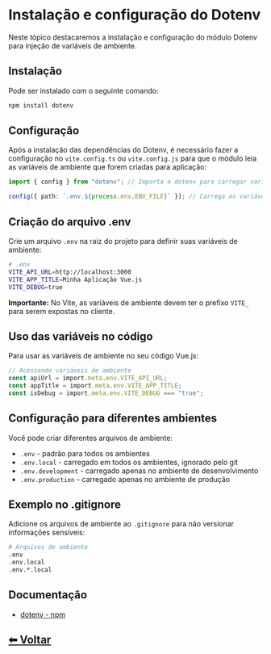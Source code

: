 # Instalação e configuração do Dotenv

Neste tópico destacaremos a instalação e configuração do módulo Dotenv para injeção de variáveis de ambiente.

## Instalação

Pode ser instalado com o seguinte comando:

```bash
npm install dotenv
```

## Configuração

Após a instalação das dependências do Dotenv, é necessário fazer a configuração no `vite.config.ts` ou `vite.config.js` para que o módulo leia as variáveis de ambiente que forem criadas para aplicação:

```typescript
import { config } from "dotenv"; // Importa o dotenv para carregar variáveis de ambiente

config({ path: `.env.${process.env.ENV_FILE}` }); // Carrega as variáveis de ambiente do arquivo .env no caminho informado
```

## Criação do arquivo .env

Crie um arquivo `.env` na raiz do projeto para definir suas variáveis de ambiente:

```bash
# .env
VITE_API_URL=http://localhost:3000
VITE_APP_TITLE=Minha Aplicação Vue.js
VITE_DEBUG=true
```

**Importante:** No Vite, as variáveis de ambiente devem ter o prefixo `VITE_` para serem expostas no cliente.

## Uso das variáveis no código

Para usar as variáveis de ambiente no seu código Vue.js:

```ts
// Acessando variáveis de ambiente
const apiUrl = import.meta.env.VITE_API_URL;
const appTitle = import.meta.env.VITE_APP_TITLE;
const isDebug = import.meta.env.VITE_DEBUG === "true";
```

## Configuração para diferentes ambientes

Você pode criar diferentes arquivos de ambiente:

- `.env` - padrão para todos os ambientes
- `.env.local` - carregado em todos os ambientes, ignorado pelo git
- `.env.development` - carregado apenas no ambiente de desenvolvimento
- `.env.production` - carregado apenas no ambiente de produção

## Exemplo no .gitignore

Adicione os arquivos de ambiente ao `.gitignore` para não versionar informações sensíveis:

```bash
# Arquivos de ambiente
.env
.env.local
.env.*.local
```

## Documentação

- [dotenv - npm](https://www.npmjs.com/package/dotenv)

## [⬅ Voltar](../instalando-e-configurando-bibliotecas.md)
